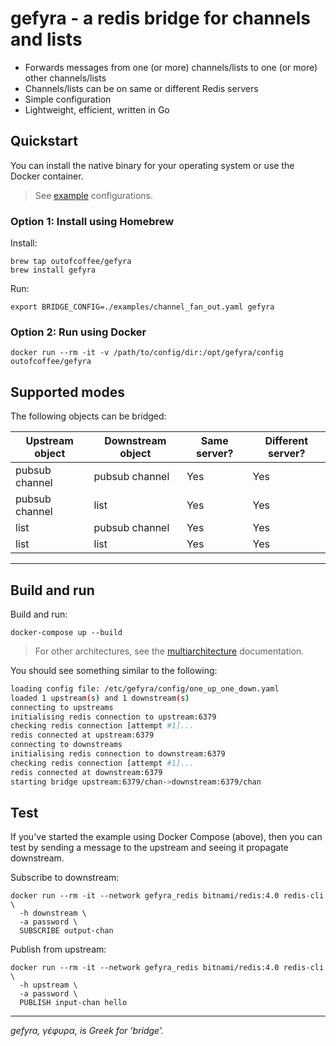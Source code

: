 gefyra - a redis bridge for channels and lists
============================================

* Forwards messages from one (or more) channels/lists to one (or more) other channels/lists
* Channels/lists can be on same or different Redis servers
* Simple configuration
* Lightweight, efficient, written in Go

## Quickstart

You can install the native binary for your operating system or use the Docker container.

> See [example](./examples) configurations.

### Option 1: Install using Homebrew

Install:

    brew tap outofcoffee/gefyra
    brew install gefyra

Run:

    export BRIDGE_CONFIG=./examples/channel_fan_out.yaml gefyra

### Option 2: Run using Docker

    docker run --rm -it -v /path/to/config/dir:/opt/gefyra/config outofcoffee/gefyra

## Supported modes

The following objects can be bridged:

| Upstream object | Downstream object | Same server? | Different server? |
|-----------------|-------------------|--------------|-------------------|
| pubsub channel  | pubsub channel    | Yes          | Yes               |
| pubsub channel  | list              | Yes          | Yes               |
| list            | pubsub channel    | Yes          | Yes               |
| list            | list              | Yes          | Yes               |

---

## Build and run

Build and run:

    docker-compose up --build

> For other architectures, see the [multiarchitecture](./docs/multiarch.md) documentation.

You should see something similar to the following:

```bash
loading config file: /etc/gefyra/config/one_up_one_down.yaml
loaded 1 upstream(s) and 1 downstream(s)
connecting to upstreams
initialising redis connection to upstream:6379
checking redis connection [attempt #1]...
redis connected at upstream:6379
connecting to downstreams
initialising redis connection to downstream:6379
checking redis connection [attempt #1]...
redis connected at downstream:6379
starting bridge upstream:6379/chan->downstream:6379/chan
```

## Test

If you've started the example using Docker Compose (above), then you can test by sending a message to the upstream and seeing it propagate downstream.

Subscribe to downstream:

    docker run --rm -it --network gefyra_redis bitnami/redis:4.0 redis-cli \
      -h downstream \
      -a password \
      SUBSCRIBE output-chan

Publish from upstream:

    docker run --rm -it --network gefyra_redis bitnami/redis:4.0 redis-cli \
      -h upstream \
      -a password \
      PUBLISH input-chan hello

---

_gefyra, γέφυρα, is Greek for 'bridge'._
